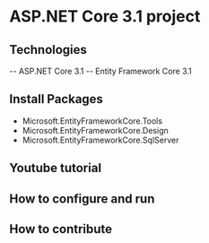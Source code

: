# ASP.NET Core 3.1 project
## Technologies
-- ASP.NET Core 3.1
-- Entity Framework Core 3.1
## Install Packages
- Microsoft.EntityFrameworkCore.Tools
- Microsoft.EntityFrameworkCore.Design
- Microsoft.EntityFrameworkCore.SqlServer
## Youtube tutorial 
## How to configure and run
## How to contribute 